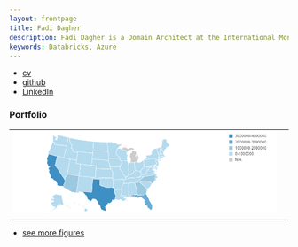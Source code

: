 ```yaml
---
layout: frontpage
title: Fadi Dagher
description: Fadi Dagher is a Domain Architect at the International Monetary Fund. 
keywords: Databricks, Azure
---
```


<div class="navbar">
  <div class="navbar-inner">
      <ul class="nav">
          <li><a href="{{ BASE_PATH }}/assets/fdagher_resume.pdf">cv</a></li>
          <li><a href="https://github.com/fdagher1">github</a></li>
          <li><a href="https://www.linkedin.com/in/fadi-d-9012b4b/">LinkedIn</a></li>
      </ul>
  </div>
</div>

### <a name="Portfolio"></a>Portfolio

<table class="wide">
<tr>
  <td class="left">
    <a href="pages/publpics/USCensusDataAnalysis.html">
        <img src="assets/publpics/USCensusDataAnalysis.png" alt="R/qtlcharts example" title="R/qtlcharts example"/>
    </a>
  </td>
  <td class="right">

  </td>
</tr>
<tr>
  <td class="left">
    
  </td>
  <td class="right">
    
  </td>
</tr>
</table>

<div class="navbar">
  <div class="navbar-inner">
      <ul class="nav">
          <li><a href="morefigs.html">see more figures</a></li>
      </ul>
  </div>
</div>
